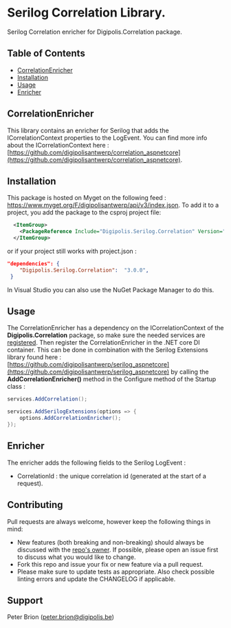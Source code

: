 # Serilog Correlation Library.

Serilog Correlation enricher for Digipolis.Correlation package.

## Table of Contents

<!-- START doctoc generated TOC please keep comment here to allow auto update -->
<!-- DON'T EDIT THIS SECTION, INSTEAD RE-RUN doctoc TO UPDATE -->


- [CorrelationEnricher](#correlationenricher)
- [Installation](#installation)
- [Usage](#usage)
- [Enricher](#enricher)

<!-- END doctoc generated TOC please keep comment here to allow auto update -->

## CorrelationEnricher

This library contains an enricher for Serilog that adds the ICorrelationContext properties to the LogEvent.
You can find more info about the ICorrelationContext here : [https://github.com/digipolisantwerp/correlation_aspnetcore](https://github.com/digipolisantwerp/correlation_aspnetcore).

## Installation

This package is hosted on Myget on the following feed : https://www.myget.org/F/digipolisantwerp/api/v3/index.json.
To add it to a project, you add the package to the csproj project file:

```xml
  <ItemGroup>
    <PackageReference Include="Digipolis.Serilog.Correlation" Version="3.0.0" />
  </ItemGroup>
``` 

or if your project still works with project.json :

``` json 
"dependencies": {
    "Digipolis.Serilog.Correlation":  "3.0.0",
 }
``` 

In Visual Studio you can also use the NuGet Package Manager to do this.

## Usage

The CorrelationEnricher has a dependency on the ICorrelationContext of the **Digipolis.Correlation** package, so make sure the needed services are 
[registered](https://github.com/digipolisantwerp/correlation_aspnetcore#startup). Then register the CorrelationEnricher in the .NET core DI container. This can be done 
in combination with the Serilog Extensions library found here : [https://github.com/digipolisantwerp/serilog_aspnetcore](https://github.com/digipolisantwerp/serilog_aspnetcore) 
by calling the **AddCorrelationEnricher()** method in the Configure method of the Startup class :

```csharp
services.AddCorrelation();

services.AddSerilogExtensions(options => {
    options.AddCorrelationEnricher();
});
```  

## Enricher

The enricher adds the following fields to the Serilog LogEvent :

- CorrelationId : the unique correlation id (generated at the start of a request).
## Contributing

Pull requests are always welcome, however keep the following things in mind:

- New features (both breaking and non-breaking) should always be discussed with the [repo's owner](#support). If possible, please open an issue first to discuss what you would like to change.
- Fork this repo and issue your fix or new feature via a pull request.
- Please make sure to update tests as appropriate. Also check possible linting errors and update the CHANGELOG if applicable.

## Support

Peter Brion (<peter.brion@digipolis.be>)

